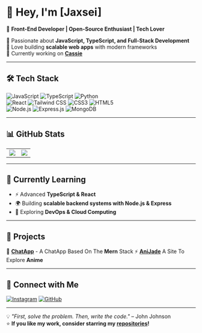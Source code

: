 # 👋 Hey, I'm [Jaxsei]  

🚀 **Front-End Developer | Open-Source Enthusiast | Tech Lover**  

🔹 Passionate about **JavaScript, TypeScript, and Full-Stack Development**  
🔹 Love building **scalable web apps** with modern frameworks  
🔹 Currently working on **[Cassie](https://github.com/Jaxsei/Cassie)**  

---

## 🛠️ **Tech Stack**
![JavaScript](https://img.shields.io/badge/JavaScript-F7DF1E?style=flat&logo=javascript&logoColor=black)
![TypeScript](https://img.shields.io/badge/TypeScript-3178C6?style=flat&logo=typescript&logoColor=white)
![Python](https://img.shields.io/badge/Python-3776AB?style=flat&logo=python&logoColor=white)  
![React](https://img.shields.io/badge/React-20232A?style=flat&logo=react&logoColor=61DAFB)
![Tailwind CSS](https://img.shields.io/badge/Tailwind_CSS-38B2AC?style=flat&logo=tailwind-css&logoColor=white)
![CSS3](https://img.shields.io/badge/CSS3-1572B6?style=flat&logo=css3&logoColor=white)
![HTML5](https://img.shields.io/badge/HTML5-E34F26?style=flat&logo=html5&logoColor=white)  
![Node.js](https://img.shields.io/badge/Node.js-43853D?style=flat&logo=node.js&logoColor=white)
![Express.js](https://img.shields.io/badge/Express.js-000000?style=flat&logo=express&logoColor=white)
![MongoDB](https://img.shields.io/badge/MongoDB-4EA94B?style=flat&logo=mongodb&logoColor=white)  

---

## 📊 **GitHub Stats**
<table>
  <tr>
    <td>
      <img src="https://github-readme-stats.vercel.app/api?username=Jaxsei&show_icons=true&theme=github_dark&count_private=true" />
    </td>
    <td>
      <img src="https://github-profile-summary-cards.vercel.app/api/cards/profile-details?username=Jaxsei&theme=github_dark" />
    </td>
  </tr>
</table>

---

## 🌱 **Currently Learning**
- ⚡ Advanced **TypeScript & React**  
- 🌍 Building **scalable backend systems with Node.js & Express**  
- 🚀 Exploring **DevOps & Cloud Computing**  

---

## 📌 **Projects**
🚀 **[ChatApp](https://github.com/Jaxsei/fullstack-chatapp)** - A ChatApp Based On The **Mern** Stack
⚡ **[AniJade](https://github.com/Jaxsei/AniJade)**  A Site To Explore **Anime**

---

## 🤝 **Connect with Me**
[![Instagram](https://img.shields.io/badge/Instagram-%230077B5.svg?&style=flat&logo=linkedin&logoColor=white)](https://www.instagram.com/jaxsei.cc?igsh=MWhidWx2dDBmdG1vbw==)
[![GitHub](https://img.shields.io/badge/GitHub-%23181717.svg?&style=flat&logo=github&logoColor=white)](https://github.com/Jaxsei)

---

💡 *"First, solve the problem. Then, write the code."* – John Johnson  
⭐ **If you like my work, consider starring my [repositories](https://github.com/Jaxsei)!**
